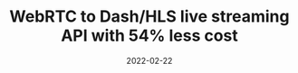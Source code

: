 ---
date: 2022-02-22
title: WebRTC to Dash/HLS live streaming API with 54% less cost
description: Develop your live streaming application with inLive API. Affordable solution to start streaming and save up to 54% of your cost with bandwidth usage pricing.
ogimage: /images/home/og-image.png
---